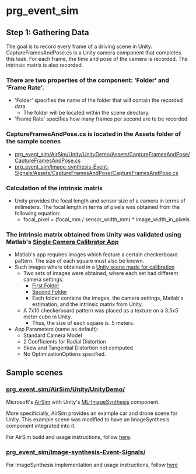 # prg_event_sim

## Step 1: Gathering Data
The goal is to record every frame of a driving scene in Unity. CaptureFramesAndPose.cs is a Unity camera component that completes this task. For each frame, the time and pose of the camera is recorded. The intrinsic matrix is also recorded.  

### There are two properties of the component: 'Folder' and 'Frame Rate'.
  * 'Folder' specifies the name of the folder that will contain the recorded data.
    * The folder will be located within the scene directory.
  * 'Frame Rate' specifies how many frames per second are to be recorded

### CaptureFramesAndPose.cs is located in the Assets folder of the sample scenes
  * [prg_event_sim/AirSim/Unity/UnityDemo/Assets/CaptureFramesAndPose/CaptureFramesAndPose.cs](/AirSim/Unity/UnityDemo/Assets/CaptureFramesAndPose/CaptureFramesAndPose.cs)
  * [prg_event_sim/image-synthesis-Event-Signals/Assets/CaptureFramesAndPose/CaptureFramesAndPose.cs](/image-synthesis-Event-Signals/Assets/CaptureFramesAndPose/CaptureFramesAndPose.cs)
  
### Calculation of the intrinsic matrix
 * Unity provides the focal length and sensor size of a camera in terms of milimeters. The focal length in terms of pixels was obtained from the following equation:
   * focal_pixel = (focal_mm / sensor_width_mm) * image_width_in_pixels

### The intrinsic matrix obtained from Unity was validated using Matlab's [Single Camera Calibrator App](https://www.mathworks.com/help/vision/ug/single-camera-calibrator-app.html)
  * Matlab's app requires images which feature a certain checkerboard pattern. The size of each square must also be known.
  * Such images where obtained in a [Unity scene made for calibration](/calibration%20scene)
    * Two sets of images were obtained, where each set had different camera settings.
      * [First Folder](/calibration%20scene/CalibrationImages1)
      * [Second Folder](/calibration%20scene/CalibrationImages2)
      * Each folder contains the images, the camera settings, Matlab's estimation, and the intrinsic matrix from Unity.
    * A 7x10 checkerboard pattern was placed as a texture on a 3.5x5 meter cube in Unity. 
      * Thus, the size of each square is .5 meters.
  * App Parameters (same as default):
    * Standard Camera Model
    * 2 Coefficients for Radial Distortion
    * Skew and Tangential Distortion not computed
    * No OptimizationOptions specified.

## Sample scenes
### [prg_event_sim/AirSim/Unity/UnityDemo/](https://github.com/prgumd/prg_event_sim/tree/master/AirSim/Unity/UnityDemo)
Microsoft's [AirSim](https://github.com/microsoft/AirSim) with Unity's [ML-ImageSynthesis](https://bitbucket.org/Unity-Technologies/ml-imagesynthesis/src/master/) component. 

More specificially, AirSim provides an example car and drone scene for Unity. This example scene was modified to have an ImageSynthesis component integrated into it.

For AirSim build and usage instructions, follow [here](https://github.com/microsoft/AirSim/tree/master/Unity).

### [prg_event_sim/image-synthesis-Event-Signals/](https://github.com/prgumd/prg_event_sim/tree/master/image-synthesis-Event-Signals)
For ImageSynthesis implementation and usage instructions, follow [here](https://bitbucket.org/Unity-Technologies/ml-imagesynthesis/src/master/)
